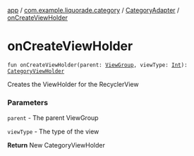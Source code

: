 [app](../../index.md) / [com.example.liquorade.category](../index.md) / [CategoryAdapter](index.md) / [onCreateViewHolder](./on-create-view-holder.md)

# onCreateViewHolder

`fun onCreateViewHolder(parent: `[`ViewGroup`](https://developer.android.com/reference/android/view/ViewGroup.html)`, viewType: `[`Int`](https://kotlinlang.org/api/latest/jvm/stdlib/kotlin/-int/index.html)`): `[`CategoryViewHolder`](-category-view-holder/index.md)

Creates the ViewHolder for the RecyclerView

### Parameters

`parent` - The parent ViewGroup

`viewType` - The type of the view

**Return**
New CategoryViewHolder


